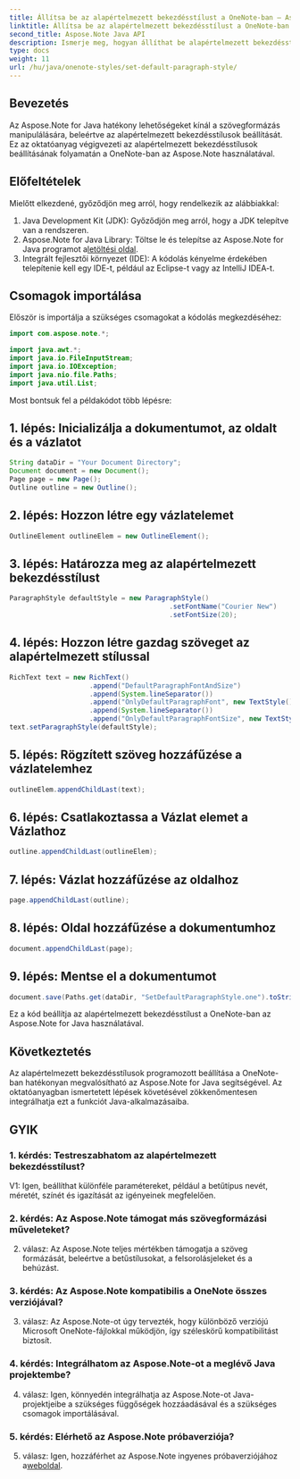 ```yaml
---
title: Állítsa be az alapértelmezett bekezdésstílust a OneNote-ban – Aspose.Note
linktitle: Állítsa be az alapértelmezett bekezdésstílust a OneNote-ban – Aspose.Note
second_title: Aspose.Note Java API
description: Ismerje meg, hogyan állíthat be alapértelmezett bekezdésstílusokat a OneNote-ban az Aspose.Note for Java használatával. Kövesse lépésenkénti útmutatónkat a Java-alkalmazások hatékony szövegformázásához.
type: docs
weight: 11
url: /hu/java/onenote-styles/set-default-paragraph-style/
---
```

## Bevezetés

Az Aspose.Note for Java hatékony lehetőségeket kínál a szövegformázás manipulálására, beleértve az alapértelmezett bekezdésstílusok beállítását. Ez az oktatóanyag végigvezeti az alapértelmezett bekezdésstílusok beállításának folyamatán a OneNote-ban az Aspose.Note használatával.

## Előfeltételek

Mielőtt elkezdené, győződjön meg arról, hogy rendelkezik az alábbiakkal:

1. Java Development Kit (JDK): Győződjön meg arról, hogy a JDK telepítve van a rendszeren.
2.  Aspose.Note for Java Library: Töltse le és telepítse az Aspose.Note for Java programot a[letöltési oldal](https://releases.aspose.com/note/java/).
3. Integrált fejlesztői környezet (IDE): A kódolás kényelme érdekében telepítenie kell egy IDE-t, például az Eclipse-t vagy az IntelliJ IDEA-t.

## Csomagok importálása

Először is importálja a szükséges csomagokat a kódolás megkezdéséhez:

```java
import com.aspose.note.*;

import java.awt.*;
import java.io.FileInputStream;
import java.io.IOException;
import java.nio.file.Paths;
import java.util.List;
```

Most bontsuk fel a példakódot több lépésre:

## 1. lépés: Inicializálja a dokumentumot, az oldalt és a vázlatot

```java
String dataDir = "Your Document Directory";
Document document = new Document();
Page page = new Page();
Outline outline = new Outline();
```

## 2. lépés: Hozzon létre egy vázlatelemet

```java
OutlineElement outlineElem = new OutlineElement();
```

## 3. lépés: Határozza meg az alapértelmezett bekezdésstílust

```java
ParagraphStyle defaultStyle = new ParagraphStyle()
										.setFontName("Courier New")
										.setFontSize(20);
```

## 4. lépés: Hozzon létre gazdag szöveget az alapértelmezett stílussal

```java
RichText text = new RichText()
					.append("DefaultParagraphFontAndSize")
					.append(System.lineSeparator())
					.append("OnlyDefaultParagraphFont", new TextStyle().setFontSize(14))
					.append(System.lineSeparator())
					.append("OnlyDefaultParagraphFontSize", new TextStyle().setFontName("Verdana"));
text.setParagraphStyle(defaultStyle);
```

## 5. lépés: Rögzített szöveg hozzáfűzése a vázlatelemhez

```java
outlineElem.appendChildLast(text);
```

## 6. lépés: Csatlakoztassa a Vázlat elemet a Vázlathoz

```java
outline.appendChildLast(outlineElem);
```

## 7. lépés: Vázlat hozzáfűzése az oldalhoz

```java
page.appendChildLast(outline);
```

## 8. lépés: Oldal hozzáfűzése a dokumentumhoz

```java
document.appendChildLast(page);
```

## 9. lépés: Mentse el a dokumentumot

```java
document.save(Paths.get(dataDir, "SetDefaultParagraphStyle.one").toString());
```

Ez a kód beállítja az alapértelmezett bekezdésstílust a OneNote-ban az Aspose.Note for Java használatával.

## Következtetés

Az alapértelmezett bekezdésstílusok programozott beállítása a OneNote-ban hatékonyan megvalósítható az Aspose.Note for Java segítségével. Az oktatóanyagban ismertetett lépések követésével zökkenőmentesen integrálhatja ezt a funkciót Java-alkalmazásaiba.

## GYIK

### 1. kérdés: Testreszabhatom az alapértelmezett bekezdésstílust?

V1: Igen, beállíthat különféle paramétereket, például a betűtípus nevét, méretét, színét és igazítását az igényeinek megfelelően.

### 2. kérdés: Az Aspose.Note támogat más szövegformázási műveleteket?

2. válasz: Az Aspose.Note teljes mértékben támogatja a szöveg formázását, beleértve a betűstílusokat, a felsorolásjeleket és a behúzást.

### 3. kérdés: Az Aspose.Note kompatibilis a OneNote összes verziójával?

3. válasz: Az Aspose.Note-ot úgy tervezték, hogy különböző verziójú Microsoft OneNote-fájlokkal működjön, így széleskörű kompatibilitást biztosít.

### 4. kérdés: Integrálhatom az Aspose.Note-ot a meglévő Java projektembe?

4. válasz: Igen, könnyedén integrálhatja az Aspose.Note-ot Java-projektjeibe a szükséges függőségek hozzáadásával és a szükséges csomagok importálásával.

### 5. kérdés: Elérhető az Aspose.Note próbaverziója?

 5. válasz: Igen, hozzáférhet az Aspose.Note ingyenes próbaverziójához a[weboldal](https://releases.aspose.com/).